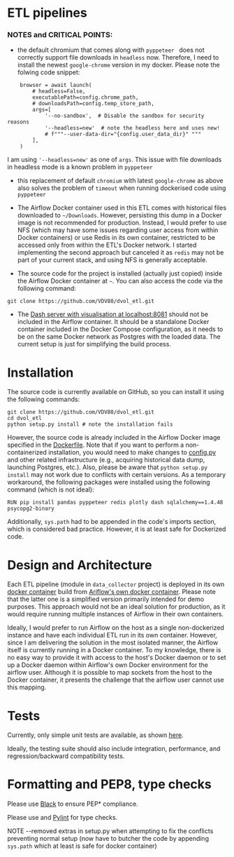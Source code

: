 # ETL pipelines


### NOTES and CRITICAL POINTS: 
- the default chromium that comes along with ```pyppeteer ``` does not correctly support file downloads in 
```headless``` now. Therefore, I need to install the newest ```google-chrome``` version in my docker. Please
note the folwing code snippet:  
```buildoutcfg
    browser = await launch(
        # headless=False,
        executablePath=config.chrome_path,
        # downloadsPath=config.temp_store_path,
        args=[
            '--no-sandbox',  # Disable the sandbox for security reasons
            '--headless=new'  # note the headless here and uses new!
            # f"""--user-data-dir="{config.user_data_dir}" """
        ],
    )
```
I am using ```'--headless=new'``` as one of ```args```. This issue with file downloads in headless mode is a known problem
in ```pyppeteer```

- this replacement of default ```chromium``` with latest ```google-chrome``` as above also solves the problem of 
  ```timeout``` when running dockerised code using ```pyppeteer```
  
- The Airflow Docker container used in this ETL comes with historical files downloaded to ```~/Downloads```. However, persisting this dump in a Docker image is not recommended for production. Instead, I would prefer to use NFS (which may have some issues regarding user access from within Docker containers) or use Redis in its own container, restricted to be accessed only from within the ETL's Docker network. I started implementing the second approach but canceled it as ```redis``` may not be part of your current stack, and using NFS is generally acceptable.

- The source code for the project is installed (actually just copied) inside the Airflow Docker container at ```~```.
 You can also access the code via the following command:
```buildoutcfg
git clone https://github.com/VDV80/dvol_etl.git
```
- The [Dash server with visualisation at localhost:8081](localhost:8081) should not be included in the Airflow container. It should be a standalone Docker container included in the Docker Compose configuration, as it needs to be on the same Docker network as Postgres with the loaded data. The current setup is just for simplifying the build process.

# Installation
The source code is currently available on GitHub, so you can install it using the following commands:
```buildoutcfg
git clone https://github.com/VDV80/dvol_etl.git
cd dvol_etl
python setup.py install # note the installation fails
```
However, the source code is already included in the Airflow Docker image specified in the  [Dockerfile](./Dockerfile).
 Note that if you want to perform a non-containerized installation, you would need to make changes to [config.py](./gme_etl/config.py) and other related infrastructure (e.g., acquiring historical data dump, launching Postgres, etc.). Also, please be aware that  ```python setup.py install``` may not work due to conflicts with certain versions. As a temporary workaround, the following packages were installed using the following command (which is not ideal): 
```buildoutcfg
RUN pip install pandas pyppeteer redis plotly dash sqlalchemy==1.4.48 psycopg2-binary
```
Additionally, ```sys.path``` had to be appended in the code's imports section, which is considered bad practice. However, it is at least safe for Dockerized code.



# Design and Architecture

Each ETL pipeline (module in ```data_collector``` project) is deployed in its own 
[docker container](./Dockerfile) build from [Ariflow's own docker container](https://airflow.apache.org/docs/apache-airflow/stable/howto/docker-compose/index.html).
Please note that the latter one is a simplified version primarily intended for demo purposes.
This approach would not be an ideal solution for production, as it would require running multiple instances of Airflow in their own containers.

Ideally, I would prefer to run Airflow on the host as a single non-dockerized instance and have each individual ETL run in its own container. However, since I am delivering the solution in the most isolated manner, the Airflow itself is currently running in a Docker container. To my knowledge, there is no easy way to provide it with access to the host's Docker daemon or to set up a Docker daemon within Airflow's own Docker environment for the airflow user. Although it is possible to map sockets from the host to the Docker container, it presents the challenge that the airflow user cannot use this mapping.

# Tests
Currently, only simple unit tests are available, as shown [here](./gme_etl/tests).

Ideally, the testing suite should also include integration, performance, and regression/backward compatibility tests.

# Formatting and PEP8, type checks
Please use [Black](https://pypi.org/project/black/) to ensure PEP* compliance.

Please use and [Pylint](https://pypi.org/project/pylint/) for type checks.

NOTE --removed extras in setup.py when attempting to fix the conflicts preventing normal setup (now have to butcher the code by appending 
```sys.path``` which at least is safe for docker container)
